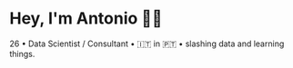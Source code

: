# Hey, I'm Antonio ✌🏻

26 • Data Scientist / Consultant • 🇮🇹 in 🇵🇹 • slashing data and learning things.
